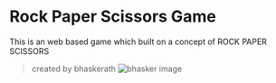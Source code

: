 # Rock Paper Scissors Game
This is an web based game which built on a concept of ROCK PAPER SCISSORS

> created by bhaskerath
![bhasker image](url)
